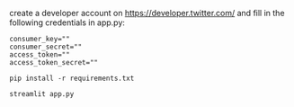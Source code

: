 create a developer account on https://developer.twitter.com/ and fill in the following credentials in app.py:
 ```
 consumer_key=""
 consumer_secret=""
 access_token=""
 access_token_secret=""

 ```

`pip install -r requirements.txt`

`streamlit app.py`
